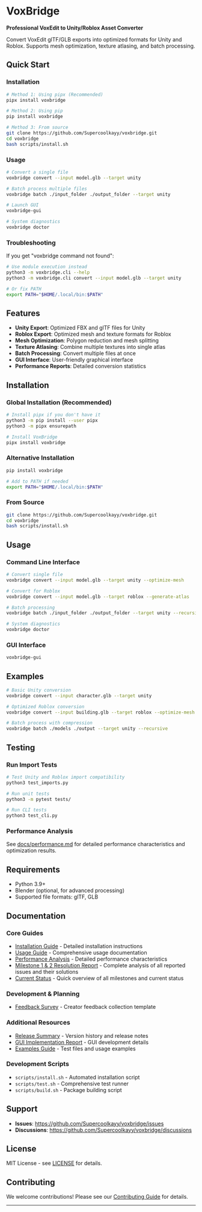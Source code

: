 # VoxBridge

**Professional VoxEdit to Unity/Roblox Asset Converter**

Convert VoxEdit glTF/GLB exports into optimized formats for Unity and Roblox. Supports mesh optimization, texture atlasing, and batch processing.

## Quick Start

### Installation

```bash
# Method 1: Using pipx (Recommended)
pipx install voxbridge

# Method 2: Using pip
pip install voxbridge

# Method 3: From source
git clone https://github.com/Supercoolkayy/voxbridge.git
cd voxbridge
bash scripts/install.sh
```

### Usage

```bash
# Convert a single file
voxbridge convert --input model.glb --target unity

# Batch process multiple files
voxbridge batch ./input_folder ./output_folder --target unity

# Launch GUI
voxbridge-gui

# System diagnostics
voxbridge doctor
```

### Troubleshooting

If you get "voxbridge command not found":

```bash
# Use module execution instead
python3 -m voxbridge.cli --help
python3 -m voxbridge.cli convert --input model.glb --target unity

# Or fix PATH
export PATH="$HOME/.local/bin:$PATH"
```

## Features

- **Unity Export**: Optimized FBX and glTF files for Unity
- **Roblox Export**: Optimized mesh and texture formats for Roblox
- **Mesh Optimization**: Polygon reduction and mesh splitting
- **Texture Atlasing**: Combine multiple textures into single atlas
- **Batch Processing**: Convert multiple files at once
- **GUI Interface**: User-friendly graphical interface
- **Performance Reports**: Detailed conversion statistics

## Installation

### Global Installation (Recommended)

```bash
# Install pipx if you don't have it
python3 -m pip install --user pipx
python3 -m pipx ensurepath

# Install VoxBridge
pipx install voxbridge
```

### Alternative Installation

```bash
pip install voxbridge

# Add to PATH if needed
export PATH="$HOME/.local/bin:$PATH"
```

### From Source

```bash
git clone https://github.com/Supercoolkayy/voxbridge.git
cd voxbridge
bash scripts/install.sh
```

## Usage

### Command Line Interface

```bash
# Convert single file
voxbridge convert --input model.glb --target unity --optimize-mesh

# Convert for Roblox
voxbridge convert --input model.glb --target roblox --generate-atlas

# Batch processing
voxbridge batch ./input_folder ./output_folder --target unity --recursive

# System diagnostics
voxbridge doctor
```

### GUI Interface

```bash
voxbridge-gui
```

## Examples

```bash
# Basic Unity conversion
voxbridge convert --input character.glb --target unity

# Optimized Roblox conversion
voxbridge convert --input building.glb --target roblox --optimize-mesh --generate-atlas

# Batch process with compression
voxbridge batch ./models ./output --target unity --recursive
```

## Testing

### Run Import Tests

```bash
# Test Unity and Roblox import compatibility
python3 test_imports.py

# Run unit tests
python3 -m pytest tests/

# Run CLI tests
python3 test_cli.py
```

### Performance Analysis

See [docs/performance.md](docs/performance.md) for detailed performance characteristics and optimization results.

## Requirements

- Python 3.9+
- Blender (optional, for advanced processing)
- Supported file formats: glTF, GLB

## Documentation

### Core Guides

- [Installation Guide](docs/installation.md) - Detailed installation instructions
- [Usage Guide](docs/usage.md) - Comprehensive usage documentation
- [Performance Analysis](docs/performance.md) - Detailed performance characteristics
- [Milestone 1 & 2 Resolution Report](docs/MILESTONE_1_2_RESOLUTION_REPORT.md) - Complete analysis of all reported issues and their solutions
- [Current Status](docs/CURRENT_STATUS.md) - Quick overview of all milestones and current status

### Development & Planning

- [Feedback Survey](docs/feedback-survey.md) - Creator feedback collection template

### Additional Resources

- [Release Summary](RELEASE_SUMMARY.md) - Version history and release notes
- [GUI Implementation Report](GUI_IMPLEMENTATION_REPORT.md) - GUI development details
- [Examples Guide](examples/README.md) - Test files and usage examples

### Development Scripts

- `scripts/install.sh` - Automated installation script
- `scripts/test.sh` - Comprehensive test runner
- `scripts/build.sh` - Package building script

## Support

- **Issues**: https://github.com/Supercoolkayy/voxbridge/issues
- **Discussions**: https://github.com/Supercoolkayy/voxbridge/discussions

## License

MIT License - see [LICENSE](LICENSE) for details.

## Contributing

We welcome contributions! Please see our [Contributing Guide](CONTRIBUTING.md) for details.

---